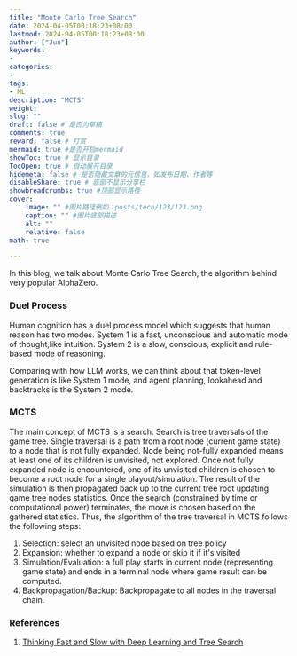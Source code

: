 ```yaml
---
title: "Monte Carlo Tree Search"
date: 2024-04-05T00:18:23+08:00
lastmod: 2024-04-05T00:18:23+08:00
author: ["Jun"]
keywords: 
- 
categories: 
- 
tags: 
- ML
description: "MCTS"
weight:
slug: ""
draft: false # 是否为草稿
comments: true
reward: false # 打赏
mermaid: true #是否开启mermaid
showToc: true # 显示目录
TocOpen: true # 自动展开目录
hidemeta: false # 是否隐藏文章的元信息，如发布日期、作者等
disableShare: true # 底部不显示分享栏
showbreadcrumbs: true #顶部显示路径
cover:
    image: "" #图片路径例如：posts/tech/123/123.png
    caption: "" #图片底部描述
    alt: ""
    relative: false
math: true

---
```


In this blog, we talk about Monte Carlo Tree Search, the algorithm behind very popular AlphaZero. 

### Duel Process
Human cognition has a duel process model which suggests that human reason has two modes. System 1 is a fast, unconscious and automatic mode of thought,like intuition. System 2 is a slow, conscious, explicit and rule-based mode of reasoning. 

Comparing with how LLM works, we can think about that token-level generation is like System 1 mode, and agent planning, lookahead and backtracks is the System 2 mode. 


### MCTS 

The main concept of MCTS is a search. Search is tree traversals of the game tree. Single traversal is a path from a root node (current game state) to a node that is not fully expanded. Node being not-fully expanded means at least one of its children is unvisited, not explored. Once not fully expanded node is encountered, one of its unvisited children is chosen to become a root node for a single playout/simulation. The result of the simulation is then propagated back up to the current tree root updating game tree nodes statistics. Once the search (constrained by time or computational power) terminates, the move is chosen based on the gathered statistics. Thus, the algorithm of the tree traversal in MCTS follows the following steps:

1. Selection: select an unvisited node based on tree policy
2. Expansion: whether to expand a node or skip it if it's visited
3. Simulation/Evaluation: a full play starts in current node (representing game state) and ends in a terminal node where game result can be computed.
4. Backpropagation/Backup: Backpropagate to all nodes in the traversal chain. 






### References
1. [Thinking Fast and Slow with Deep Learning and Tree Search](https://arxiv.org/abs/1705.08439)


<!-- ### Implementation
1. https://github.com/trotsky1997/MathBlackBox
2. https://github.com/BrendanGraham14/mcts-llm -->
